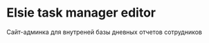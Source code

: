 Elsie task manager editor
======================

Сайт-админка для внутреней базы дневных отчетов сотрудников